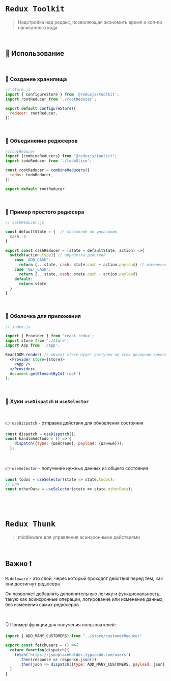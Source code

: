 # `Redux Toolkit`
> Надстройка над редакс, позволяющая экономить время и кол-во написанного кода

<br>

## 🚩 Использование

<br>

### 🔵 Создание хранилища

```jsx
// store.js
import { configureStore } from '@reduxjs/toolkit';
import rootReducer from './rootReducer';

export default configureStore({
  reducer: rootReducer,
});

```

<br>


### 🔵 Объединение редюсеров

```jsx
//rootReducer
import {combineReducers} from "@reduxjs/toolkit";
import todoReducer from './todoSlice';

const rootReducer = combineReducers({
  todos: todoReducer,
})

export default rootReducer
```

<br>

### 🔵 Пример простого редюсера

```jsx
// cashReducer.js

const defaultState = {  // состояние по умолчанию
  cash: 6
}

export const cashReducer = (state = defaultState, action) =>{
  switch(action.type){ // обработка действий
    case 'ADD_CASH':
      return {...state, cash: state.cash + action.payload} // изменение состояния
    case 'GET_CASH':
      return {...state, cash: state.cash - action.payload}
    default:
      return state
  }
}

```

<br>

### 🔵 Оболочка для приложения

```jsx
// index.js

import { Provider } from 'react-redux';
import store from './store';
import App from './App';

ReactDOM.render( // объект store будет доступен во всех дочерних компонентах 
  <Provider store={store}>  
    <App />
  </Provider>,
  document.getElementById('root')
);

```

<br>

### 🔵 Хуки `useDispatch` и `useSelector`

<br>

👉 `useDispatch` - отправка действия для обновления состояния

```jsx
const dispatch = useDispatch();
const handleAddTodo = () => {
    dispatch({type: {действие}, payload: {данные}));
  };

```

<br>

👉 `useSelector` - получение нужных данных из общего состояния

```jsx
const todos = useSelector(state => state.todos);
// или
const otherData = useSelector(state => state.otherData);

```


<br>
<br>

# `Redux Thunk`
> middleware для управления асинхронными действиями

<br>


## Важно ❗


`Middleware` - это слой, через который проходят действия перед тем, как они достигнут редюсера

Он позволяет добавлять дополнительную логику и функциональность, такую как асинхронные операции, логирование или изменение данных, без изменения самих редюсеров

<br>

👇 Пример функции для получения пользователей:

```jsx
import { ADD_MANY_CUSTOMERS} from "../store/customerReducer"

export const fetchUsers = () =>{
  return function(dispatch){
    fetch('https://jsonplaceholder.typicode.com/users')
      .then(response => response.json())
      .then(json => dispatch({type: ADD_MANY_CUSTOMERS, payload: json}))
  }
}
```

